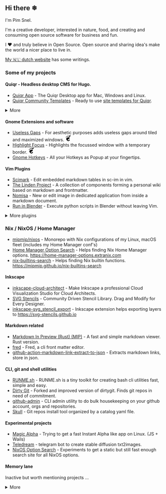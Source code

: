 ## Hi there ❄

I'm Pim Snel.

I'm a creative developer, interested in nature, food, and creating and consuming open source software for business and fun.

I ❤️ and truly believe in Open Source. Open source and sharing idea's make the world a nicer place to live in.

[My 🇳🇱 dutch website](https://pimsnel.nl) has some writings.

### Some of my projects

#### Quiqr - Headless desktop CMS for Hugo.
- [Quiqr App](https://github.com/quiqr/quiqr-desktop) - The Quiqr Desktop app for Mac, Windows and Linux.
- [Quiqr Community Templates](https://github.com/quiqr/quiqr-community-templates) - Ready to use [site templates for Quiqr](https://quiqr.github.io/quiqr-community-templates/). 

<details>
  <summary>More</summary>

- [Quiqr](https://www.quiqr.org) - Quiqr Project Page
- [The Quiqr Book](https://book.quiqr.org/) - The Quiqr Book, for editors and developers.
</details>

#### Gnome Extensions and software
- [Useless Gaps](https://github.com/mipmip/gnome-shell-extensions-useless-gaps) - For aesthetic purposes adds useless gaps around tiled and maximized windows. [![gnome](./gnome.jpg)](https://extensions.gnome.org/extension/4684/useless-gaps/)
- [Highlight Focus](https://github.com/mipmip/gnome-shell-extensions-highlight-focus) - Highlights the focussed window with a temporary border. [![gnome](./gnome.jpg)](https://extensions.gnome.org/extension/4699/highlight-focus/)
- [Gnome Hotkeys](https://github.com/mipmip/gnome-hotkeys.cr) - All your Hotkeys as Popup at your fingertips.

#### Vim Plugins
- [Scimark](https://github.com/mipmip/vim-scimark) - Edit embedded markdown tables in sc-im in vim.
- [The Linden Project](https://github.com/linden-project) - A collection of components forming a personal wiki based on markdown and frontmatter.
- [Nomisa](https://github.com/mipmip/vim-nomisa) - New or edit image in dedicated application from inside a markdown document.
- [Run in Blender](https://github.com/mipmip/vim-run-in-blender) - Execute python scripts in Blender without leaving Vim.

<details>
  <summary>More plugins</summary>

- [Open in MIP plugin](https://github.com/mipmip/vim-open-mip) - Opens current file in Markdown in Preview, without blocking Vim.
- [HotPop](https://github.com/mipmip/vim-hotpop) - Defines Vim mappings and show them in a help popup.
- [Show in Filemanager](https://github.com/mipmip/vim-show-in-filemanager) - Show current file in buffer in OS Filemanager (Linux + Mac).
- [Panel Manager](https://github.com/mipmip/panelmanager.vim) - Panel Manager for Vim.
- [White Writer](https://github.com/mipmip/vim-whitewriter) - Typewriter colorscheme with a pure white background.
- [Petra](https://github.com/mipmip/vim-petra) - Warm chocolate brown colorscheme.
</details>

### Nix / NixOS / Home Manager
- [mipmip/nixos](https://github.com/mipmip/nixos) - Monorepo with Nix configurations of my Linux, macOS fleet (includes my Home Manager conf's)
- [Home Manager Option Search](https://github.com/mipmip/home-manager-option-search) - Helps finding Nix Home Manager options. https://home-manager-options.extranix.com
- [nix-builtins-search](https://github.com/mipmip/nix-builtins-search) - Helps finding Nix builtin functions. https://mipmip.github.io/nix-builtins-search

#### Inkscape
- [inkscape-cloud-architect](https://github.com/mipmip/inkscape-cloud-architect) - Make Inkscape a professional Cloud Visualization Studio for Cloud Architects.
- [SVG Stencils](https://github.com/svg-stencils/svg-stencils.github.io) - Community Driven Stencil Library. Drag and Modify for Every Designer.
- [inkscape-svg_stencil_export](https://github.com/svg-stencils/inkscape-svg_stencil_export) - Inkscape extension helps exporting layers to https://svg-stencils.github.io

#### Markdown related
- [Markdown In Preview (Rust) (MIP)](https://github.com/mipmip/mip.rs) - A fast and simple markdown viewer. Rust version.
- [fred](https://github.com/linden-project/fred) -  Fred, a cli front matter editor.
- [github-action-markdown-link-extract-to-json](https://github.com/mipmip/github-action-markdown-link-extract-to-json) - Extracts markdown links, store in json.

#### CLI, git and shell utilities

- [RUNME.sh](https://github.com/mipmip/RUNME.sh) - RUNME.sh is a tiny toolkit for creating bash cli utilities fast, simple and easy.
- [Dirty Git](https://github.com/mipmip/dirtygit) - Forked and improved version of dirtygit.  Finds git repos in need of commitment.
- [github-admin](https://github.com/mipmip/github-admin) - CLI admin utility to do bulk housekeeping on your github account, orgs and repositories.
- [Skull](https://github.com/mipmip/skull) - Git repos install tool organized by a catalog yaml file.

#### Experimental projects
- [Magic Alpha](https://github.com/mipmip/magic-alpha) - Trying to get a fast Instant Alpha like app on Linux. (JS + Wails)
- [Teledream](https://github.com/mipmip/teledream) - telegram bot to create stable diffusion txt2images.
- [NixOS Option Search](https://github.com/mipmip/nixos-option-search) - Experiments to get a static but still fast enough search site for all NixOS options.

#### Memory lane

Inactive but worth mentioning projects ...

<details>
  <summary>More</summary>
  
- [PDF Letterhead Source Code](https://github.com/pdfletterhead/pdf_letterhead) - PDF Letterheads git repository with latest source code.
- [YAPDFKit](https://github.com/mipmip/YAPDFKit) - Independant PDF Kit for parsing and modifying PDF's. In ObjC for OS X and iOS
- [Passing Train](https://github.com/passing-train) - Time Tracker research project using the passing train methodology.
- [AwesomeWM Screenshots Gallery](https://mipmip.github.io/awesomewm-screenshots/) - More friendy gallery of screenshots from the Awesome WM Community.
- [Liszt](http://liszt.munstermade.com/) - Upload images in the cloud for Markdown.
- [Exact Online Api Stuff](https://github.com/topics/eolibs) - Libs and stuff to communicate with the Exact Online Api focussing on Ruby, iOS and MacOS.

</details>
